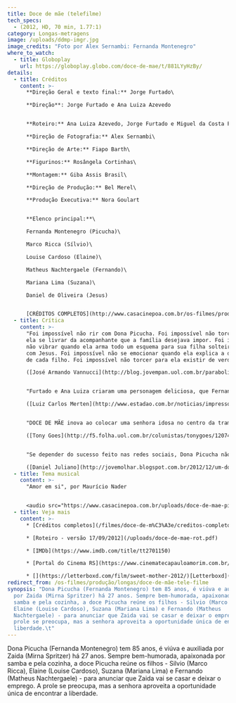 ```yaml
---
title: Doce de mãe (telefilme)
tech_specs:
  - (2012, HD, 70 min, 1.77:1)
category: Longas-metragens
image: /uploads/ddmp-imgr.jpg
image_credits: "Foto por Alex Sernambi: Fernanda Montenegro"
where_to_watch:
  - title: Globoplay
    url: https://globoplay.globo.com/doce-de-mae/t/881LYyHzBy/
details:
  - title: Créditos
    content: >-
      **Direção Geral e texto final:** Jorge Furtado\

      **Direção**: Jorge Furtado e Ana Luiza Azevedo


      **Roteiro:** Ana Luiza Azevedo, Jorge Furtado e Miguel da Costa Franco\

      **Direção de Fotografia:** Alex Sernambi\

      **Direção de Arte:** Fiapo Barth\

      **Figurinos:** Rosângela Cortinhas\

      **Montagem:** Giba Assis Brasil\

      **Direção de Produção:** Bel Merel\

      **Produção Executiva:** Nora Goulart


      **Elenco principal:**\

      Fernanda Montenegro (Picucha)\

      Marco Ricca (Sílvio)\

      Louise Cardoso (Elaine)\

      Matheus Nachtergaele (Fernando)\

      Mariana Lima (Suzana)\

      Daniel de Oliveira (Jesus)


      [CRÉDITOS COMPLETOS](http://www.casacinepoa.com.br/os-filmes/produção/longas/doce-de-mãe-telefilme/doce-de-mãe-telefilme)
  - title: Crítica
    content: >-
      "Foi impossível não rir com Dona Picucha. Foi impossível não torcer para
      ela se livrar da acompanhante que a família desejava impor. Foi impossível
      não vibrar quando ela arma todo um esquema para sua filha solteirona ficar
      com Jesus. Foi impossível não se emocionar quando ela explica a diferença
      de cada filho. Foi impossível não torcer para ela existir de verdade."\

      ([José Armando Vannucci](http://blog.jovempan.uol.com.br/parabolica/fernanda-montenegro-foi-o-diferencial-do-brilhante-doce-de-mae/), Blog Jovem Pan, 28/12/2012)


      "Furtado e Ana Luiza criaram uma personagem deliciosa, que Fernanda Montenegro torna ainda mais cativante. Nos bastidores da Globo, a aposta é de que Doce de Mãe poderá virar série e entrar na grade fixa da emissora.  (...) Com uma pegada meio A Grande Família, Doce de Mãe tem diálogos, trilha, pique e esse elenco afiado, ou em estado de graça."\

      ([Luiz Carlos Merten](http://www.estadao.com.br/noticias/impresso,tao-bom-que-pode--virar-atracao-fixa--no-proximo-ano-,977074,0.htm), O Estado de S.Paulo, 23/12/2012)


      "DOCE DE MÃE inova ao colocar uma senhora idosa no centro da trama e ao discutir um tema frequente na vida real, mas relativamente raro na televisão brasileira: o que fazer com os velhos? (...) A trama deslancha quando sua acompanhante por mais de 20 anos vai embora para se casar. Os filhos discutem entre si quem vai ficar com a mãe, que diz preferir ficar sozinha. O assunto é delicado, mas o roteiro de Furtado e Ana Luiza Azevedo (também diretora do filme) o trata com leveza e humor."\

      ([Tony Goes](http://f5.folha.uol.com.br/colunistas/tonygoes/1207461-doce-de-mae-perde-o-foco-mas-agrada-ao-publico.shtml), Folha de São Paulo, 28/12/2012)


      "Se depender do sucesso feito nas redes sociais, Dona Picucha não acaba hoje.  A atração que contou com um elenco afinado e com uma maravilhosa fotografia, merece ter continuídade. Um Doce de Mãe é a atração perfeita para as noites de Quinta, no lugar de A Grande Família."\

      ([Daniel Juliano](http://jovemolhar.blogspot.com.br/2012/12/um-doce-de-mae-que-conquistou-o-brasil.html), Blog "Jovem Olhar", 28/12/2012)
  - title: Tema musical
    content: >-
      "Amor em si", por Maurício Nader


      <audio src="https://www.casacinepoa.com.br/uploads/doce-de-mae-piloto.mp3" controls />
  - title: Veja mais
    content: >-
      * [Créditos completos](/filmes/doce-de-m%C3%A3e/creditos-completos)

      * [Roteiro - versão 17/09/2012](/uploads/doce-de-mae-rot.pdf)

      * [IMDb](https://www.imdb.com/title/tt2701150)

      * [Portal do Cinema RS](https://www.cinematecapauloamorim.com.br/portaldocinemagaucho/847/doce-de-mae)

      * [](https://letterboxd.com/film/sweet-mother-2012/)[Letterboxd](https://letterboxd.com/film/sweet-mother-2012/)
redirect_from: /os-filmes/produção/longas/doce-de-mãe-tele-filme
synopsis: "Dona Picucha (Fernanda Montenegro) tem 85 anos, é viúva e auxiliada
  por Zaida (Mirna Spritzer) há 27 anos. Sempre bem-humorada, apaixonada por
  samba e pela cozinha, a doce Picucha reúne os filhos - Silvio (Marco Ricca),
  Elaine (Louise Cardoso), Suzana (Mariana Lima) e Fernando (Matheus
  Nachtergaele) - para anunciar que Zaida vai se casar e deixar o emprego. A
  prole se preocupa, mas a senhora aproveita a oportunidade única de encontrar a
  liberdade.\t"
---
```

Dona Picucha (Fernanda Montenegro) tem 85 anos, é viúva e auxiliada por Zaida (Mirna Spritzer) há 27 anos. Sempre bem-humorada, apaixonada por samba e pela cozinha, a doce Picucha reúne os filhos - Silvio (Marco Ricca), Elaine (Louise Cardoso), Suzana (Mariana Lima) e Fernando (Matheus Nachtergaele) - para anunciar que Zaida vai se casar e deixar o emprego. A prole se preocupa, mas a senhora aproveita a oportunidade única de encontrar a liberdade.